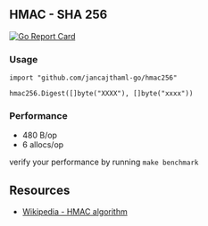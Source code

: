 ## HMAC - SHA 256

[![Go Report Card](https://goreportcard.com/badge/jancajthaml-go/hmac256)](https://goreportcard.com/report/jancajthaml-go/hmac256)

### Usage ###

```
import "github.com/jancajthaml-go/hmac256"

hmac256.Digest([]byte("XXXX"), []byte("xxxx"))
```

### Performance ###

- 480 B/op
- 6 allocs/op

verify your performance by running `make benchmark`

## Resources

* [Wikipedia - HMAC algorithm](https://en.wikipedia.org/wiki/HMAC)

